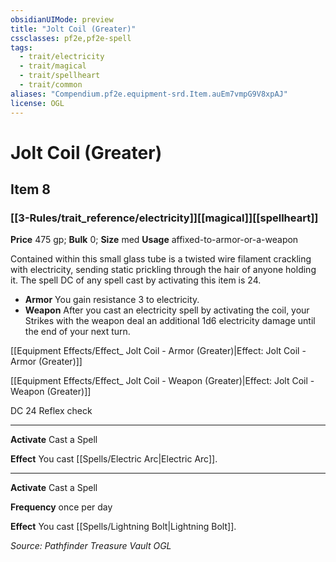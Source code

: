 ```yaml
---
obsidianUIMode: preview
title: "Jolt Coil (Greater)"
cssclasses: pf2e,pf2e-spell
tags:
  - trait/electricity
  - trait/magical
  - trait/spellheart
  - trait/common
aliases: "Compendium.pf2e.equipment-srd.Item.auEm7vmpG9V8xpAJ"
license: OGL
---
```

# Jolt Coil (Greater)
## Item 8
### [[3-Rules/trait_reference/electricity]][[magical]][[spellheart]]


**Price** 475 gp; 
**Bulk** 0; **Size** med
**Usage** affixed-to-armor-or-a-weapon

Contained within this small glass tube is a twisted wire filament crackling with electricity, sending static prickling through the hair of anyone holding it. The spell DC of any spell cast by activating this item is 24.

*   **Armor** You gain resistance 3 to electricity.
*   **Weapon** After you cast an electricity spell by activating the coil, your Strikes with the weapon deal an additional 1d6 electricity damage until the end of your next turn.

[[Equipment Effects/Effect_ Jolt Coil - Armor (Greater)|Effect: Jolt Coil - Armor (Greater)]]

[[Equipment Effects/Effect_ Jolt Coil - Weapon (Greater)|Effect: Jolt Coil - Weapon (Greater)]]

DC 24 Reflex check

* * *

**Activate** Cast a Spell

**Effect** You cast [[Spells/Electric Arc|Electric Arc]].

* * *

**Activate** Cast a Spell

**Frequency** once per day

**Effect** You cast [[Spells/Lightning Bolt|Lightning Bolt]].

*Source: Pathfinder Treasure Vault*
*OGL*